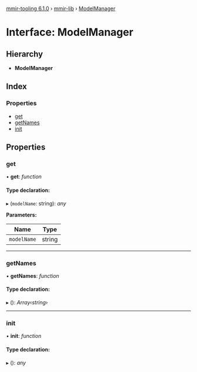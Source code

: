 [mmir-tooling 6.1.0](../README.md) › [mmir-lib](../modules/mmir_lib.md) › [ModelManager](mmir_lib.modelmanager.md)

# Interface: ModelManager

## Hierarchy

* **ModelManager**

## Index

### Properties

* [get](mmir_lib.modelmanager.md#get)
* [getNames](mmir_lib.modelmanager.md#getnames)
* [init](mmir_lib.modelmanager.md#init)

## Properties

###  get

• **get**: *function*

#### Type declaration:

▸ (`modelName`: string): *any*

**Parameters:**

Name | Type |
------ | ------ |
`modelName` | string |

___

###  getNames

• **getNames**: *function*

#### Type declaration:

▸ (): *Array‹string›*

___

###  init

• **init**: *function*

#### Type declaration:

▸ (): *any*
